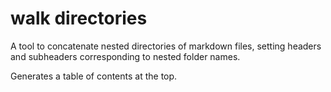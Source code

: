 # walk directories


A tool to concatenate nested directories of markdown files, setting headers and subheaders corresponding to nested folder names.

Generates a table of contents at the top.